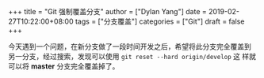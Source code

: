 +++
title = "Git 强制覆盖分支"
author = ["Dylan Yang"]
date = 2019-02-27T10:22:00+08:00
tags = ["分支覆盖"]
categories = ["Git"]
draft = false
+++

今天遇到一个问题，在新分支做了一段时间开发之后，希望将此分支完全覆盖到
另一分支，经过搜索，发现可以使用 `git reset --hard origin/develop` 这
样就可以将 **master** 分支完全覆盖掉了。
